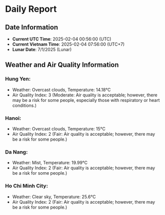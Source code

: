 # Daily Report
## Date Information
- **Current UTC Time**: 2025-02-04 00:56:00 (UTC)
- **Current Vietnam Time**: 2025-02-04 07:56:00 (UTC+7)
- **Lunar Date**: 7/1/2025 (Lunar)

## Weather and Air Quality Information

### Hung Yen:
- Weather: Overcast clouds, Temperature: 14.18°C
- Air Quality Index: 3 (Moderate: Air quality is acceptable; however, there may be a risk for some people, especially those with respiratory or heart conditions.)

### Hanoi:
- Weather: Overcast clouds, Temperature: 15°C
- Air Quality Index: 2 (Fair: Air quality is acceptable; however, there may be a risk for some people.)

### Da Nang:
- Weather: Mist, Temperature: 19.99°C
- Air Quality Index: 2 (Fair: Air quality is acceptable; however, there may be a risk for some people.)

### Ho Chi Minh City:
- Weather: Clear sky, Temperature: 25.6°C
- Air Quality Index: 2 (Fair: Air quality is acceptable; however, there may be a risk for some people.)
